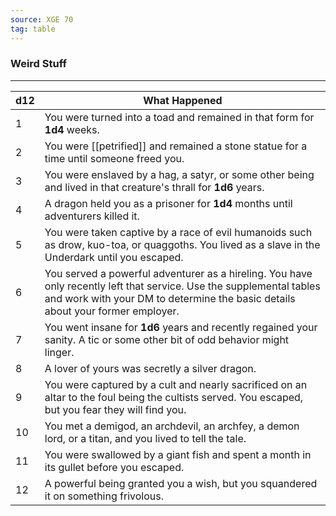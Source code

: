 ```yaml
---
source: XGE 70
tag: table
---
```


### Weird Stuff
---
|d12|What Happened|
|----|------------|
|1|You were turned into a toad and remained in that form for **1d4** weeks.|
|2|You were [[petrified]] and remained a stone statue for a time until someone freed you.|
|3|You were enslaved by a hag, a satyr, or some other being and lived in that creature's thrall for **1d6** years.|
|4|A dragon held you as a prisoner for **1d4** months until adventurers killed it.|
|5|You were taken captive by a race of evil humanoids such as drow, kuo-toa, or quaggoths. You lived as a slave in the Underdark until you escaped.|
|6|You served a powerful adventurer as a hireling. You have only recently left that service. Use the supplemental tables and work with your DM to determine the basic details about your former employer.|
|7|You went insane for **1d6** years and recently regained your sanity. A tic or some other bit of odd behavior might linger.|
|8|A lover of yours was secretly a silver dragon.|
|9|You were captured by a cult and nearly sacrificed on an altar to the foul being the cultists served. You escaped, but you fear they will find you.|
|10|You met a demigod, an archdevil, an archfey, a demon lord, or a titan, and you lived to tell the tale.|
|11|You were swallowed by a giant fish and spent a month in its gullet before you escaped.|
|12|A powerful being granted you a wish, but you squandered it on something frivolous.|
